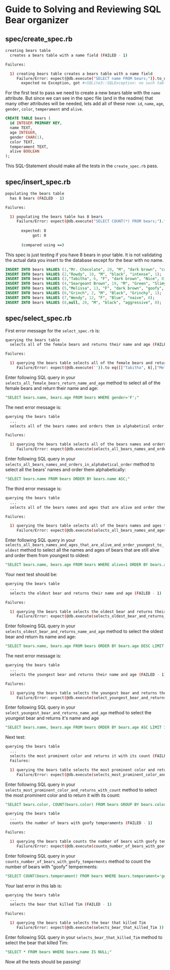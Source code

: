 # Guide to Solving and Reviewing SQL Bear organizer

## spec/create_spec.rb
```bash
creating bears table
  creates a bears table with a name field (FAILED - 1)

Failures:

  1) creating bears table creates a bears table with a name field
     Failure/Error: expect{@db.execute("SELECT name FROM bears;")}.to_not raise_exception
       expected no Exception, got #<SQLite3::SQLException: no such table: bears> with backtrace
```
For the first test to pass we need to create a new bears table with the `name` attribute. But since we can see in the spec file (and in the readme) that many other attributes will be needed, lets add all of these now: `id`, `name`, `age`, `gender`, `color`, `temperament` and `alive`.

```sql
CREATE TABLE bears (
  id INTEGER PRIMARY KEY,
  name TEXT,
  age INTEGER,
  gender CHAR(1),
  color TEXT,
  temperament TEXT,
  alive BOOLEAN
);
```
This SQL-Statement should make all the tests in the `create_spec.rb` pass.

## spec/insert_spec.rb

```bash
populating the bears table
  has 8 bears (FAILED - 1)

Failures:

  1) populating the bears table has 8 bears
     Failure/Error: expect(@db.execute("SELECT COUNT(*) FROM bears;").flatten[0]).to eq(8)
       
       expected: 8
            got: 0
       
       (compared using ==)

```
This spec is just testing if you have 8 bears in your table. It is not validating the actual data you insert to the database except for the bear with no name.

```sql
INSERT INTO bears VALUES (1,"Mr. Chocolate", 20, "M", "dark brown", "calm", 1);
INSERT INTO bears VALUES (2,"Rowdy", 10, "M", "black", "intense", 1);
INSERT INTO bears VALUES (3,"Tabitha", 6, "F", "dark brown", "Nice", 0);
INSERT INTO bears VALUES (4,"Seargeant Brown", 19, "M", "Green", "Slimy", 1);
INSERT INTO bears VALUES (5,"Melissa", 13, "F", "dark brown", "goofy", 1);
INSERT INTO bears VALUES (6,"Grinch", 2, "M", "Black", "Grinchy", 1);
INSERT INTO bears VALUES (7,"Wendy", 12, "F", "Blue", "naive", 0);
INSERT INTO bears VALUES (8,null, 20, "M", "black", "aggressive", 0);
```
## spec/select_spec.rb
First error message for the `select_spec.rb` is:

```bash
querying the bears table
  selects all of the female bears and returns their name and age (FAILED - 1)

Failures:

  1) querying the bears table selects all of the female bears and returns their name and age
     Failure/Error: expect(@db.execute('')).to eq([["Tabitha", 6],["Melissa", 13], ["Wendy", 6]])
```

Enter following SQL query in your `selects_all_female_bears_return_name_and_age` method to select all of the female bears and return their name and age:

```sql
"SELECT bears.name, bears.age FROM bears WHERE gender='F';"
```


The next error message is:

```bash
querying the bears table
  ...
  selects all of the bears names and orders them in alphabetical order (FAILED - 1)

Failures:

  1) querying the bears table selects all of the bears names and orders them in alphabetical order
     Failure/Error: expect(@db.execute(selects_all_bears_names_and_orders_in_alphabetical_order )).to eq([[nil],["Grinch"],["Melissa"],["Mr. Chocolate"],["Rowdy"],["Sargeant Brown"],["Tabitha"],["Wendy"]])
```

Enter following SQL query in your `selects_all_bears_names_and_orders_in_alphabetical_order` method to select all the bears' names and order them alphabetically:

```sql
"SELECT bears.name FROM bears ORDER BY bears.name ASC;"
```

The third error message is:

```bash
querying the bears table
  ...
  selects all of the bears names and ages that are alive and order them from youngest to oldest (FAILED - 1)

Failures:

  1) querying the bears table selects all of the bears names and ages that are alive and order them from youngest to oldest
     Failure/Error: expect(@db.execute(selects_all_bears_names_and_ages_that_are_alive_and_order_youngest_to_oldest)).to eq([["Grinch", 2], ["Tabitha", 6], ["Wendy", 6], ["Rowdy", 10], ["Melissa", 13]])
```
Enter following SQL query in your `selects_all_bears_names_and_ages_that_are_alive_and_order_youngest_to_oldest` method to select all the names and ages of bears that are still alive and order them from youngest to oldest:

```sql
"SELECT bears.name, bears.age FROM bears WHERE alive=1 ORDER BY bears.age ASC;"
```

Your next test should be:

```bash
querying the bears table
  ...
  selects the oldest bear and returns their name and age (FAILED - 1)

Failures:

  1) querying the bears table selects the oldest bear and returns their name and age
     Failure/Error: expect(@db.execute(selects_oldest_bear_and_returns_name_and_age )).to eq([["Mr. Chocolate", 20]])
```

Enter following SQL query  in your `selects_oldest_bear_and_returns_name_and_age` method to select the oldest bear and return its name and age:

```sql
"SELECT bears.name, bears.age FROM bears ORDER BY bears.age DESC LIMIT 1;"
```

The next error message is:

```bash
querying the bears table
  ...
  selects the youngest bear and returns their name and age (FAILED - 1)

Failures:

  1) querying the bears table selects the youngest bear and returns their name and age
     Failure/Error: expect(@db.execute(select_youngest_bear_and_returns_name_and_age )).to eq([["Grinch", 2]])
```

Enter following SQL query in your `select_youngest_bear_and_returns_name_and_age` method to select the youngest bear and returns it's name and age

```sql
"SELECT bears.name, bears.age FROM bears ORDER BY bears.age ASC LIMIT 1;"
```

Next test:

```bash
querying the bears table
  ...
  selects the most prominent color and returns it with its count (FAILED - 1)
  Failures:

  1) querying the bears table selects the most prominent color and returns it with its count
     Failure/Error: expect(@db.execute(selects_most_prominent_color_and_returns_with_count)).to eq([["dark brown", 3]])
```

Enter following SQL query in your `selects_most_prominent_color_and_returns_with_count` method to select the most prominent color and to return it with its count:

```sql
"SELECT bears.color, COUNT(bears.color) FROM bears GROUP BY bears.color ORDER BY COUNT(*) DESC LIMIT 1;"
```

```bash
querying the bears table
  ...
  counts the number of bears with goofy temperaments (FAILED - 1)

Failures:

  1) querying the bears table counts the number of bears with goofy temperments
     Failure/Error: expect(@db.execute(counts_number_of_bears_with_goofy_temperaments )).to eq([[1]])
```

Enter following SQL query in your `counts_number_of_bears_with_goofy_temperments` method to count the number of bears with "goofy" temperments:

```sql
"SELECT COUNT(bears.temperament) FROM bears WHERE bears.temperament='goofy';"
```
Your last error in this lab is:

```bash
querying the bears table
  ...
  selects the bear that killed Tim (FAILED - 1)

Failures:

  1) querying the bears table selects the bear that killed Tim
     Failure/Error: expect(@db.execute(selects_bear_that_killed_Tim )).to eq([[8, nil, 20, "M", "black", "aggressive", "FALSE"]])
```

Enter following SQL query in your `selects_bear_that_killed_Tim` method to select the bear that killed Tim:
```sql
"SELECT * FROM bears WHERE bears.name IS NULL;"
```

Now all the tests should be passing!
